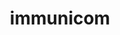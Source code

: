 ---
title: "immunicom"
image: "/img/solutions/fluent/immunicom.jpg"
type: "clients-opsfolio"
weight: 5
---